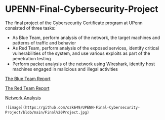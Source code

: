 # UPENN-Final-Cybersecurity-Project

The final project of the Cybersecurity Certificate program at UPenn consisted of three tasks:
- As Blue Team, perform analysis of the network, the target machines and patterns of traffic and behavior
- As Red Team, perform analysis of the exposed services, identify critical vulnerabilities of the system, and use various exploits as part of the penetration testing
- Perform packet analysis of the network using Wireshark, identify host machines engaged in malicious and illegal activities

[The Blue Team Report](https://github.com/ozk649/UPENN-Final-Cybersecurity-Project/blob/main/Blue%20Team_%20Summary%20of%20Operations%20-%20OKhan.pdf)

[The Red Team Report](https://github.com/ozk649/UPENN-Final-Cybersecurity-Project/blob/main/Red%20Team_%20Summary%20of%20Operations%20-%20OKhan.pdf)

[Network Analysis](https://github.com/ozk649/UPENN-Final-Cybersecurity-Project/blob/main/Network%20Analysis%20-%20OKhan.pdf)


	![image](https://github.com/ozk649/UPENN-Final-Cybersecurity-Project/blob/main/Final%20Project.jpg)
